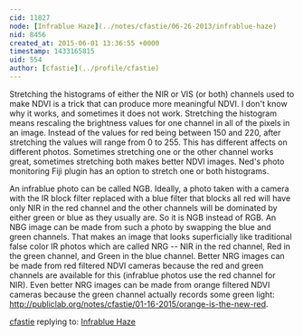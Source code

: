 ```yaml
---
cid: 11827
node: [Infrablue Haze](../notes/cfastie/06-26-2013/infrablue-haze)
nid: 8456
created_at: 2015-06-01 13:36:55 +0000
timestamp: 1433165815
uid: 554
author: [cfastie](../profile/cfastie)
---
```


Stretching the histograms of either the NIR or VIS (or both) channels used to make NDVI is a trick that can produce more meaningful NDVI. I don't know why it works, and sometimes it does not work. Stretching the histogram means rescaling the brightness values for one channel in all of the pixels in an image. Instead of the values for red being between 150 and 220, after stretching the values will range from 0 to 255. This has different affects on different photos. Sometimes stretching one or the other channel works great, sometimes stretching both makes better NDVI images. Ned's photo monitoring Fiji plugin has an option to stretch one or both histograms.

An infrablue photo can be called NGB. Ideally, a photo taken with a camera with the IR block filter replaced with a blue filter that blocks all red will have only NIR in the red channel and the other channels will be dominated by either green or blue as they usually are. So it is NGB instead of RGB. An NBG image can be made from such a photo by swapping the blue and green channels. That makes an image that looks superficially like traditional false color IR photos which are called NRG -- NIR in the red channel, Red in the green channel, and Green in the blue channel. Better NRG images can be made from red filtered NDVI cameras because the red and green channels are available for this (infrablue photos use the red channel for NIR). Even better NRG images can be made from orange filtered NDVI cameras because the green channel actually records some green light: <http://publiclab.org/notes/cfastie/01-16-2015/orange-is-the-new-red>.

[cfastie](../profile/cfastie) replying to: [Infrablue Haze](../notes/cfastie/06-26-2013/infrablue-haze)

